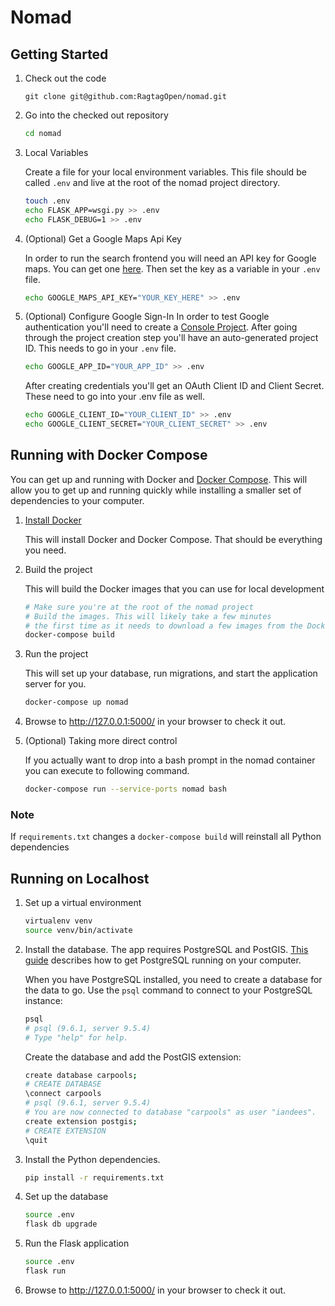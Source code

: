 # Nomad

## Getting Started
1. Check out the code

    ```
    git clone git@github.com:RagtagOpen/nomad.git
    ```

1. Go into the checked out repository
  
    ```bash
    cd nomad
    ```

1. Local Variables
    
    Create a file for your local environment variables. This file should be called `.env` and live at the root of the nomad project directory.
    
    ```bash
    touch .env
    echo FLASK_APP=wsgi.py >> .env
    echo FLASK_DEBUG=1 >> .env
    ```
    
1. (Optional) Get a Google Maps Api Key
    
    In order to run the search frontend you will need an API key for Google maps. You can get one [here](https://developers.google.com/maps/documentation/javascript/get-api-key).
    Then set the key as a variable in your `.env` file.
    
    ```bash
    echo GOOGLE_MAPS_API_KEY="YOUR_KEY_HERE" >> .env
    ```
    
1. (Optional) Configure Google Sign-In
    In order to test Google authentication you'll need to create a [Console Project](https://developers.google.com/identity/sign-in/web/devconsole-project).
    After going through the project creation step you'll have an auto-generated project ID. This needs to go in your `.env` file.

    ```bash
    echo GOOGLE_APP_ID="YOUR_APP_ID" >> .env
    ```

    After creating credentials you'll get an OAuth Client ID and Client Secret. These need to go into your .env file as well. 
    
    ```bash
    echo GOOGLE_CLIENT_ID="YOUR_CLIENT_ID" >> .env
    echo GOOGLE_CLIENT_SECRET="YOUR_CLIENT_SECRET" >> .env
    ``` 
     
## Running with Docker Compose

You can get up and running with Docker and [Docker Compose](https://docs.docker.com/compose/overview/).
This will allow you to get up and running quickly while installing a smaller set of dependencies to your computer. 

1. [Install Docker](https://www.docker.com/community-edition#/download)
    
    This will install Docker and Docker Compose. That should be everything you need.

1. Build the project

    This will build the Docker images that you can use for local development

    ```bash
    # Make sure you're at the root of the nomad project
    # Build the images. This will likely take a few minutes 
    # the first time as it needs to download a few images from the Docker registry
    docker-compose build  
    ```
 
1. Run the project

    This will set up your database, run migrations, and start the application server for you.
    
    ```bash
    docker-compose up nomad
    ```
    
1. Browse to http://127.0.0.1:5000/ in your browser to check it out.

1. (Optional) Taking more direct control

    If you actually want to drop into a bash prompt in the nomad container you can execute to following command.

    ```bash
    docker-compose run --service-ports nomad bash
    ```

### Note 

If `requirements.txt` changes a `docker-compose build` will reinstall all Python dependencies

## Running on Localhost

1. Set up a virtual environment

   ```bash
   virtualenv venv
   source venv/bin/activate
   ```

1. Install the database. The app requires PostgreSQL and PostGIS. [This guide](http://www.postgresguide.com/setup/install.html) describes how to get PostgreSQL running on your computer.

   When you have PostgreSQL installed, you need to create a database for the data to go. Use the `psql` command to connect to your PostgreSQL instance:

   ```bash
   psql
   # psql (9.6.1, server 9.5.4)
   # Type "help" for help.
   ```

   Create the database and add the PostGIS extension:
   ```bash
   create database carpools;
   # CREATE DATABASE
   \connect carpools
   # psql (9.6.1, server 9.5.4)
   # You are now connected to database "carpools" as user "iandees".
   create extension postgis;
   # CREATE EXTENSION
   \quit
   ```

1. Install the Python dependencies.

   ```bash
   pip install -r requirements.txt
   ```

1. Set up the database

   ```bash
   source .env
   flask db upgrade
   ```

1. Run the Flask application

   ```bash
   source .env
   flask run
   ```

1. Browse to http://127.0.0.1:5000/ in your browser to check it out.
